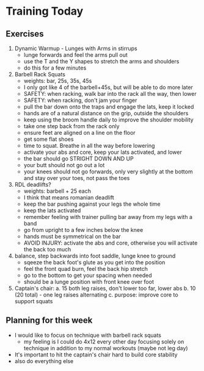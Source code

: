 # Training Today


## Exercises

1. Dynamic Warmup - Lunges with Arms in stirrups
    - lunge forwards and feel the arms pull out
    - use the T and the Y shapes to stretch the arms and shoulders
    - do this for a few minutes
2. Barbell Rack Squats
    - weights: bar, 25s, 35s, 45s
    - I only got like 4 of the barbell+45s, but will be able to do more later
    - SAFETY: when racking, walk bar into the rack all the way, then lower
    - SAFETY: when racking, don't jam your finger
    - pull the bar down onto the traps and engage the lats, keep it locked
    - hands are of a natural distance on the grip, outside the shoulders
    - keep using the broom handle daily to improve the shoulder mobility
    - take one step back from the rack only
    - ensure feet are aligned on a line on the floor
    - get some flat shoes
    - time to squat. Breathe in all the way before lowering
    - activate your abs and core, keep your lats activated, and lower
    - the bar should go STRIGHT DOWN AND UP
    - your butt should not go out a lot
    - your knees should not go forwards, only very slightly at the bottom and stay over your toes, not pass the toes
4. RDL deadlifts?
    - weights: barbell + 25 each
    - I think that means romanian deadlift
    - keep the bar pushing against your legs the whole time
    - keep the lats activated
    - remember feeling with trainer pulling bar away from my legs with a band
    - go from upright to a few inches below the knee
    - hands must be symmetrical on the bar
    - AVOID INJURY: activate the abs and core, otherwise you will activate the back too much
3. balance, step backwards into foot saddle, lunge knee to ground
    - sqeeze the back foot's glute as you get into the position
    - feel the front quad burn, feel the back hip stretch
    - go to the bottom to get your spacing when needed
    - should be a lunge position with front knee over foot
4. Captain's chair:
    a. 15 both leg raises, don't lower too far, lower abs
    b. 10 (20 total) - one leg raises alternating
    c. purpose: improve core to support squats

## Planning for this week

- I would like to focus on technique with barbell rack squats
  - my feeling is I could do 4x12 every other day focusing solely on technique in addition to my normal workouts (maybe not leg day)
- It's important to hit the captain's chair hard to build core stability
- also do everything else

